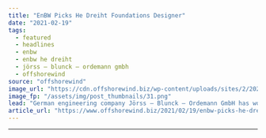 ```yaml
---
title: "EnBW Picks He Dreiht Foundations Designer"
date: "2021-02-19"
tags: 
  - featured
  - headlines
  - enbw
  - enbw he dreiht
  - jörss — blunck — ordemann gmbh
  - offshorewind
source: "offshorewind"
image_url: "https://cdn.offshorewind.biz/wp-content/uploads/sites/2/2021/02/19093006/EnBW-Picks-He-Dreiht-Foundations-Designer.png"
image_fp: "/assets/img/post_thumbnails/31.png"
lead: "German engineering company Jörss — Blunck — Ordemann GmbH has won the contract to"
article_url: "https://www.offshorewind.biz/2021/02/19/enbw-picks-he-dreiht-foundations-designer/"
---
```


---

